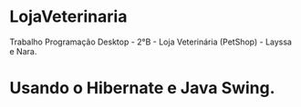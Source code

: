 # LojaVeterinaria
Trabalho Programação Desktop - 2°B - Loja Veterinária (PetShop) - Layssa e Nara.
# Usando o Hibernate e Java Swing.
